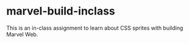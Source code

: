 # marvel-build-inclass
This is an in-class assignment to learn about CSS sprites with building Marvel Web.
